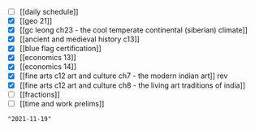- [ ] [[daily schedule]]
- [x] [[geo 21]]
- [x] [[gc leong ch23 - the cool temperate continental (siberian) climate]]
- [x] [[ancient and medieval history c13]]
- [x] [[blue flag certification]]
- [x] [[economics 13]]
- [x] [[economics 14]]
- [x] [[fine arts c12 art and culture ch7 - the modern indian art]] rev
- [x] [[fine arts c12 art and culture ch8 - the living art traditions of india]]
- [ ] [[fractions]]
- [ ] [[time and work prelims]]

```query 2021-10-12 18:11
"2021-11-19"
```